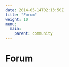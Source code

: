```yaml
---
date: 2014-05-14T02:13:50Z
title: "Forum"
weight: 10
menu:
  main:
    parent: community
---
```


# Forum

